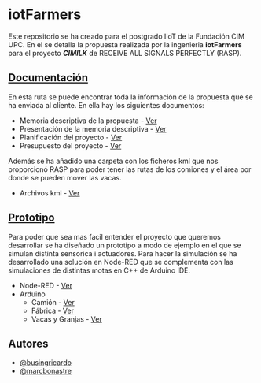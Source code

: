 # iotFarmers
Este repositorio se ha creado para el postgrado IIoT de la Fundación CIM UPC. En el se detalla la propuesta realizada por la ingenieria **iotFarmers** para el proyecto _**CIMILK**_ de RECEIVE ALL SIGNALS PERFECTLY (RASP).

## [Documentación](/Documentacion)
En esta ruta se puede encontrar toda la información de la propuesta que se ha enviada al cliente.
En ella hay los siguientes documentos:
* Memoria descriptiva de la propuesta - [Ver](/Documentacion/Propuesta%20iotFarmers)
* Presentación de la memoria descriptiva - [Ver](/Documentacion/Presentacion)
* Planificación del proyecto - [Ver](/Documentacion/Planificacion)
* Presupuesto del proyecto - [Ver](/Documentacion/Presupuesto)

Además se ha añadido una carpeta con los ficheros kml que nos proporcionó RASP para poder tener las rutas de los comiones y el área por donde se pueden mover las vacas.
* Archivos kml - [Ver](/Documentacion/Ficheros%20kml)

## [Prototipo](/Prototipo)
Para poder que sea mas facil entender el proyecto que queremos desarrollar se ha diseñado un prototipo a modo de ejemplo en el que se simulan distinta sensorica i actuadores.
Para hacer la simulación se ha desarrollado una solución en Node-RED que se complementa con las simulaciones de distintas motas en C++ de Arduino IDE.

* Node-RED - [Ver](/Prototipo/Node-RED)
* Arduino
    * Camión - [Ver](/Prototipo/Arduino/Camion)
    * Fábrica - [Ver](/Prototipo/Arduino/Fabrica)
    * Vacas y Granjas - [Ver](/Prototipo/Arduino/Vaca_Granja)

## Autores
* [@busingricardo](https://github.com/busingricardo)
* [@marcbonastre](https://github.com/marcbonastre)
